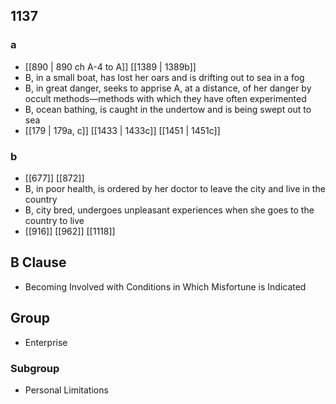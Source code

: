 ## 1137
### a
- [[890 | 890 ch A-4 to A]] [[1389 | 1389b]] 
- B, in a small boat, has lost her oars and is drifting out to sea in a fog
- B, in great danger, seeks to apprise A, at a distance, of her danger by occult methods—methods with which they have often experimented
- B, ocean bathing, is caught in the undertow and is being swept out to sea
- [[179 | 179a, c]] [[1433 | 1433c]] [[1451 | 1451c]] 

### b
- [[677]] [[872]] 
- B, in poor health, is ordered by her doctor to leave the city and live in the country
- B, city bred, undergoes unpleasant experiences when she goes to the country to live
- [[916]] [[962]] [[1118]] 

## B Clause
- Becoming Involved with Conditions in Which Misfortune is Indicated

## Group
- Enterprise

### Subgroup
- Personal Limitations

